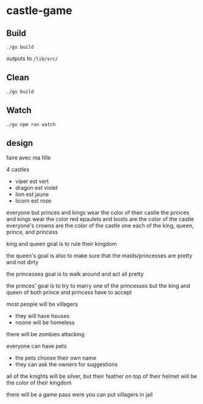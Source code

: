 # castle-game

## Build

```
./go build
```

outputs to `/lib/src/`

## Clean

```
./go build
```

## Watch

```
./go npm run watch
```

## design

faire avec ma fille

4 castles

- viper est vert
- dragon est violet
- lion est jaune
- licorn est rose

everyone but princes and kings wear the color of their castle
the princes and kings wear the color red
epaulets and boots are the color of the castle
everyone's crowns are the color of the castle
one each of the king, queen, prince, and princess

king and queen goal is to rule their kingdom

the queen's goal is also to make sure that the maids/princesses are pretty and not dirty

the princesses goal is to walk around and act all pretty

the princes' goal is to try to marry one of the princesses but the king and queen of both prince and princess have to accept

most people will be villagers

- they will have houses
- noone will be homeless

there will be zombies attacking

everyone can have pets

- the pets choose their own name
- they can ask the owners for suggestions

all of the knights will be silver, but their feather on top of their helmet will be the color of their kingdom

there will be a game pass were you can put villagers in jail
